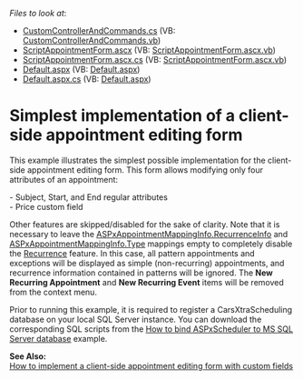 <!-- default file list -->
*Files to look at*:

* [CustomControllerAndCommands.cs](./CS/WebSite/App_Code/CustomControllerAndCommands.cs) (VB: [CustomControllerAndCommands.vb](./VB/WebSite/App_Code/CustomControllerAndCommands.vb))
* [ScriptAppointmentForm.ascx](./CS/WebSite/CustomForms/ScriptAppointmentForm.ascx) (VB: [ScriptAppointmentForm.ascx.vb](./VB/WebSite/CustomForms/ScriptAppointmentForm.ascx.vb))
* [ScriptAppointmentForm.ascx.cs](./CS/WebSite/CustomForms/ScriptAppointmentForm.ascx.cs) (VB: [ScriptAppointmentForm.ascx.vb](./VB/WebSite/CustomForms/ScriptAppointmentForm.ascx.vb))
* [Default.aspx](./CS/WebSite/Default.aspx) (VB: [Default.aspx](./VB/WebSite/Default.aspx))
* [Default.aspx.cs](./CS/WebSite/Default.aspx.cs) (VB: [Default.aspx](./VB/WebSite/Default.aspx))
<!-- default file list end -->
# Simplest implementation of a client-side appointment editing form


<p>This example illustrates the simplest possible implementation for the client-side appointment editing form. This form allows modifying only four attributes of an appointment: </p><p>- Subject, Start, and End regular attributes<br />
- Price custom field</p><p>Other features are skipped/disabled for the sake of clarity. Note that it is necessary to leave the <a href="http://documentation.devexpress.com/#AspNet/DevExpressWebASPxSchedulerASPxAppointmentMappingInfo_RecurrenceInfotopic"><u>ASPxAppointmentMappingInfo.RecurrenceInfo</u></a> and <a href="http://documentation.devexpress.com/#AspNet/DevExpressWebASPxSchedulerASPxAppointmentMappingInfo_Typetopic"><u>ASPxAppointmentMappingInfo.Type</u></a> mappings empty to completely disable the <a href="http://documentation.devexpress.com/#AspNet/CustomDocument3812"><u>Recurrence</u></a> feature. In this case, all pattern appointments and exceptions will be displayed as simple (non-recurring) appointments, and recurrence information contained in patterns will be ignored. The <strong>New Recurring Appointment</strong> and <strong>New Recurring Event</strong> items will be removed from the context menu.</p><p>Prior to running this example, it is required to register a CarsXtraScheduling database on your local SQL Server instance. You can download the corresponding SQL scripts from the <a href="https://www.devexpress.com/Support/Center/p/E215">How to bind ASPxScheduler to MS SQL Server database</a> example.</p><p><strong>See Also:</strong><br />
<a href="https://www.devexpress.com/Support/Center/p/E1547">How to implement a client-side appointment editing form with custom fields</a></p>

<br/>


